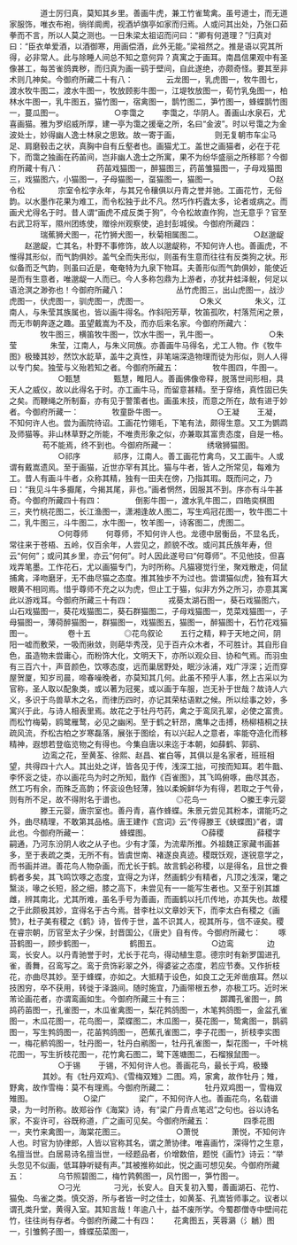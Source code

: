 <!-- { "loadSidebar": true } -->
　　　　道士厉归真，莫知其乡里。善画牛虎，兼工竹雀鸷禽。虽号道士，而无道家服饰，唯衣布袍，徜徉阛阓，视酒垆旗亭如家而归焉。人或问其出处，乃张口茹拳而不言，所以人莫之测也。一日朱梁太祖诏而问曰：“卿有何道理？”归真对曰：“臣衣单爱酒，以酒御寒，用画偿酒，此外无能。”梁祖然之。推是语以究其所得，必非常人。此与除睡人间总不知之意何异？真寓之于画耳。南昌信果观中有圣像甚工，每苦雀鸽粪秽，而归真为画一鹞于壁间，自此遂绝，亦颇奇怪。要其至非术则几神矣。今御府所藏二十有八：
　　　　云龙图一，乳虎图一，牧牛图七，渡水牧牛图二，渡水牛图一，牧放顾影牛图一，江堤牧放图一，荀竹乳兔图一，柏林水牛图一，乳牛图五，猫竹图一，宿禽图一，鹊竹图二，笋竹图一，蜂蝶鹊竹图一，蔓瓜图一。
　　
　　　　○李霭之
　　李霭之，华阴人。善画山水泉石，尤喜画猫。雅为罗绍威所厚，建一亭为霭之援毫之所，名曰“金波”。时以号霭之为金波处士，妙得幽人逸士林泉之思致。故一寄于画，
　　
　　则无复朝市车尘马足、肩磨毂击之状，真胸中自有丘壑者也。画猫尤工。盖世之画猫者，必在于花下，而霭之独画在药苖间，岂非幽人逸士之所寓，果不为纷华盛丽之所移耶？今御府所藏十有八：
　　　　药苖戏猫图一，醉猫图三，药苖雏猫图一，子母戏猫图三，戏猫图六，小猫图一，子母猫图一，虿猫图一，猫图一。
　　
　　　　○赵令松
　　　　宗室令松字永年，与其兄令穰俱以丹青之誉并驰。工画花竹，无俗韵。以水墨作花果为难工，而令松独于此不凡。然巧作朽蠹太多，论者或病之。而画犬尤得名于时。昔人谓“画虎不成反类于狗”，今令松故直作狗，岂无意乎？官至右武卫将军，隰州团练使，赠徐州观察使，追封彭城侯。今御府所藏四：
　　　　瑞蕉狮犬图一，花竹狮犬图一，秋菊相属图二。
　　
　　　　○赵邈龊
　　赵邈龊，亡其名，朴野不事修饰，故人以邈龊称，不知何许人也。善画虎，不惟得其形似，而气韵俱妙。盖气全而失形似，则虽有生意而往往有反类狗之状。形似备而乏气韵，则虽曰近是，奄奄特为九泉下物耳。夫善形似而气韵俱妙，能使近是而有生意者，唯邈龊一人而已。今人多称包鼎为上游者，亦犹井蛙泽鲵，何足以语沧溟之渺弥也！今御府所藏八：
　　
　　　　丛竹虎图三，出山虎图一，战沙虎图一，伏虎图一，驯虎图一，虎图一。
　　
　　　　○朱义
　　　　朱义，江南人，与朱莹其族属也，皆以画牛得名。作斜阳芳草，牧笛孤吹，村落荒闲之景，而无市朝奔逐之趣。虽望戴嵩为不及，而亦后来名家。今御府所藏六：
　　　　牧牛图三，横笛牧牛图一，饮水牛图一，乳牛图一。
　　
　　　　○朱莹
　　　　朱莹，江南人，与朱义同族。亦善画牛马得名，尤工人物。作《牧牛图》极臻其妙，然饮水龁草，盖牛之真性，非笔端深造物理而徒为形似，则人人得以专门矣。独莹与义殆若知之者。今御府所藏五：
　　　　牧牛图四，牛图一。
　　
　　　　○甄慧
　　　　甄慧，睢阳人。善画佛像帝释，脱落世间形相，具天人之威仪，故以此得名于时。亦工画牛马，而留意甚精。至于穿络，真性固已失之矣。而鞭绳之所制畜，亦有见于警策者也。画虽末技，而意之所在，故有进于妙者。今御府所藏一：
　　　　牧童卧牛图一。
　　
　　　　○王凝
　　王凝，不知何许人也。尝为画院待诏。工画花竹翎毛，下笔有法，颇得生意。又工为鹦鹉及师猫等。非山林草野之所能，不唯责形象之似，亦兼取其富贵态度，自是一格。
　　
　　苟不能焉，终不到也。今御府所藏一：
　　　　绣墩狮猫图。
　　
　　　　○祁序
　　　　祁序，江南人。善工画花竹禽鸟，又工画牛。人或谓有戴嵩遗风。至于画猫，近世亦罕有其比。猫与牛者，皆人之所常见，每难为工。昔人有画斗牛者，众称其精，独有一田夫在傍，乃指其瑕。既而问之，乃曰：“我见斗牛多擫尾，今揭其尾，非也。”画者惘然，因服其不到。序亦有斗牛甚奇。今御府所藏四十有四：
　　　　倒影牛图一，渡水乳牛图二，四皓奕棋图三，夹竹桃花图二，长江渔图一，潇湘逢故人图二，写生鸡冠花图一，牧牛图二十二，乳牛图三，斗牛图二，水牛图一，牧羊图一，诗客图二，虎图二。
　　
　　　　○何尊师
　　何尊师，不知何许人也。龙德中居衡岳，不显名氏，常往来于苍梧、五岭，仅百余年，人尝见之，颜貌不改。或问其氏族年寿，但云“何何”；或问其乡里，亦云“何何”。时人因此遂号曰“何尊师”。不见他技，但喜戏弄笔墨。工作花石，尤以画猫专门，为时所称。凡猫寝觉行坐，聚戏散走，伺鼠捕禽，泽吻磨牙，无不曲尽猫之态度。推其独步不为过也。尝谓猫似虎，独有耳大眼黄不相同焉。惜乎尊师不充之以为虎，但止工于猫，似非方外之所习，亦意其寓此以游戏耳。今御府所藏三十有四：
　　
　　戎葵太湖石图一，葵石戏猫图六，山石戏猫图一，葵花戏猫图二，葵石群猫图二，子母戏猫图一，苋菜戏猫图一，子母猫图一，薄荷醉猫图一，群猫图一，戏猫图五，猫图一，醉猫图十，石竹花戏猫图一。
　　
　　卷十五
　　　　◎花鸟叙论
　　五行之精，粹于天地之间，阴阳一嘘而敷荣，一吸而揪敛，则葩华秀茂，见于百卉众木者，不可胜计。其自形自色，虽造物未尝庸心，而粉饰大化，文明天下，亦所以观众目、协和气焉。而羽虫有三百六十，声音颜色，饮啄态度，远而巢居野处，眠沙泳浦，戏广浮深；近而穿屋贺厦，知岁司晨，啼春噪晚者，亦莫知其几何。此虽不预乎人事，然上古采以为官称，圣人取以配象类，或以著为冠冕，或以画于车服，岂无补于世哉？故诗人六义，多识于鸟兽草木之名，而律历四时，亦记其荣枯语默之候。所以绘事之妙，多寓兴于此，与诗人相表里焉。故花之于牡丹芍药，禽之于鸾凤孔翠，必使之富贵。而松竹梅菊，鸥鹭雁鹜，必见之幽闲。至于鹤之轩昂，鹰隼之击搏，杨柳梧桐之扶疏风流，乔松古柏之岁寒磊落，展张于图绘，有以兴起人之意者，率能夺造化而移精神，遐想若登临览物之有得也。今集自唐以来迄于本朝，如薛鹤、郭鹞、
　　
　　边鸾之花，至黄荃、徐熙、赵昌、崔白等，其俱以是名家者，班班相望，共得四十六人。其出处之详，皆各见于传，浅深工拙，可按而知耳。若牛戬、李怀衮之徒，亦以画花鸟为时之所知，戬作《百雀图》，其飞鸣俯啄，曲尽其态，然工巧有余，而殊乏高韵；怀衮设色轻薄，独以柔婉鲜华为有得，若取之于气骨，则有所不足，故不得附名于谱也。
　　
　　　　◎花鸟一
　　　　○縢王李元婴
　　　　滕王元婴，唐宗室也。善丹青，喜作蜂蝶。朱景元尝见其粉本，谓能巧之外，曲尽精理，不敢第其品格。唐王建作《宫词》云“传得滕王《蛱蝶图》”者，谓此也。今御府所藏一：
　　　　蜂蝶图。
　　
　　　　○薛稷
　　　　薛稷字嗣通，乃河东汾阴人收之从子也。少有才藻，为流辈所推。外祖魏正家藏书画甚多，至于表疏之类，无所不有。皆虞世南、褚遂良真迹。稷既饫观，遂锐意学之，而书画并进。善花鸟人物杂画，而尤长于鹤。故言鹤必称稷，以是得名，且世之飬鹤者多矣，其飞鸣饮啄之态度，宜得之为详，然画鹤少有精者，凡顶之浅深，氅之黳淡，喙之长短，胫之细，膝之高下，未尝见有一一能写生者也。又至于别其雄雌，辨其南北，尤其所难，虽名手号为善画，而画鹤以托爪传地，亦其失也。故稷之于此颇极其妙，宜得名于古今焉。昔李杜以文章妙天下，而李太白有稷之《画赞》，杜子美有稷之《鹤》诗，皆传于世，盖不识其人，视其所与，信不诬矣。稷在睿宗朝，历官至太子少保，封晋国公，《唐史》自有传。今御府所藏七：
　　啄苔鹤图一，顾步鹤图一，
　　
　　鹤图五。
　　
　　　　○边鸾
　　　　边鸾，长安人。以丹青驰誉于时，尤长于花鸟，得动植生意。德宗时有新罗国进孔雀，善舞，召鸾写之。鸾于贲饰彩翠之外，得婆娑之态度，若应节奏。又作折枝花，亦曲尽其妙。至于蜂蝶，亦如之。大抵精于设色，如良工之无斧凿痕耳。然以技困穷，卒不获用，转徙于泽潞间。随时施宜，乃画带根五参，亦极工巧。近时米芾论画花者，亦谓鸾画如生。今御府所藏三十有三：
　　　　踯躅孔雀图一，鹧鸪药苖图一，孔雀图一，木瓜雀禽图一，梨花鹁鸽图一，木笔鹁鸽图一，金盆孔雀图一，木瓜花图一，花鸟图一，菜蝶图二，木瓜图一，葵花图一，鸷禽图一，鹊鹞图一，写生鹁鸽图一，花苖鹁鸽图一，芭蕉孔雀图二，李子花图一，折枝李实图一，梅花鹡鸰图一，牡丹图一，牡丹白鹇图一，牡丹孔雀图一，梨花图一，千叶桃花图一，写生折枝花图一，花竹禽石图二，鹭下莲塘图二，石榴猴鼠图一。
　　
　　　　○于锡
　　于锡，不知何许人也。善画花鸟，最长于鸡，极臻
　　
　　其妙。有《牡丹双鸡》、《雪梅双雉》二图。鸡，家禽，故作牡丹；雉，野禽，故作雪梅：莫不有理焉。今御府所藏二：
　　　　牡丹双鸡图一，雪梅双雉图。
　　
　　　　○梁广
　　　　梁广，不知何许人也。善画花鸟，名载谱录，为一时所称。故郑谷作《海棠》诗，有“梁广丹青点笔迟”之句也。谷以诗名家，不妄许可，谷既称道，广之画可见矣。今御府所藏五：
　　　　四季花图一，夹竹来禽图一，海棠花图三。
　　
　　　　○萧悦
　　　　萧悦，不知何许人也。时官为协律郎，人皆以官称其名，谓之萧协律。唯喜画竹，深得竹之生意，名擅当世。白居易诗名擅当世，一经题品者，价增数倍，题悦《画竹》诗云：“举头忽见不似画，低耳静听疑有声。”其被推称如此，悦之画可想见矣。今御府所藏五：
　　　　乌节照碧图二，梅竹鹑鹩图一，风竹图一，笋竹图一。
　　
　　　　○刁光
　　　　刁光，长安人。自天复初入蜀，善画湖石、花竹、猫兔、鸟雀之类。慎交游，所与者皆一时之佳士，如黄荃、孔嵩皆师事之。议者以谓孔类升堂，黄得入室。其知言哉！年逾八十，益不废所学。今蜀郡僧寺中壁间花竹，往往尚有存者。今御府所藏二十有四：
　　花禽图五，芙蓉鸂（氵鶒）图一，引雏鹩子图一，蜂蝶茄菜图一，
　　
